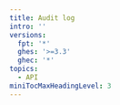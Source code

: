 ```yaml
---
title: Audit log
intro: ''
versions:
  fpt: '*'
  ghes: '>=3.3'
  ghec: '*'
topics:
  - API
miniTocMaxHeadingLevel: 3
---
```


